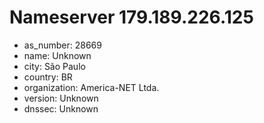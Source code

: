 # Nameserver 179.189.226.125

* as_number: 28669
* name: Unknown
* city: São Paulo
* country: BR
* organization: America-NET Ltda.
* version: Unknown
* dnssec: Unknown
